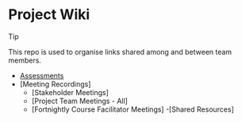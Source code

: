 # Project Wiki

> [!TIP]
> This repo is used to organise links shared among and between team members.

- [Assessments](https://github.com/INFT30392025sp1pc/documentation/blob/main/course-links.md)
- [Meeting Recordings]
  - [Stakeholder Meetings]
  - [Project Team Meetings - All]
  - [Fortnightly Course Facilitator Meetings]
 -[Shared Resources]

